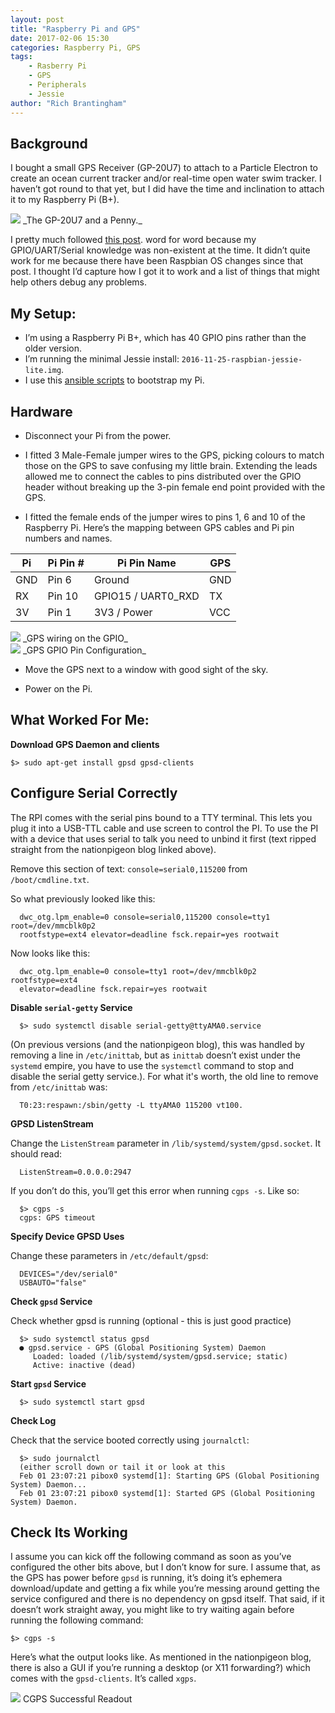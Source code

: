 ```yaml
---
layout: post
title: "Raspberry Pi and GPS"
date: 2017-02-06 15:30
categories: Raspberry Pi, GPS
tags:
    - Rasberry Pi
    - GPS
    - Peripherals
    - Jessie
author: "Rich Brantingham"
---
```


## Background

I bought a small GPS Receiver (GP-20U7) to attach to a Particle Electron to
create an ocean current tracker and/or real-time open water swim tracker.
I haven’t got round to that yet, but I did have the time and inclination to
attach it to my Raspberry Pi (B+).

<div class='image aside'>
  <img src='/images/gps_penny_scale.png'>
  _The GP-20U7 and a Penny._
</div>

I pretty much followed [this post][nationpigeon].
word for word because my GPIO/UART/Serial knowledge was non-existent at the time.
It didn’t quite work for me because there have been Raspbian OS changes since
that post. I thought I’d capture how I got it to work and a list of things that
might help others debug any problems.

## My Setup:

*   I’m using a Raspberry Pi B+, which has 40 GPIO pins rather than the older version.
*   I’m running the minimal Jessie install: `2016-11-25-raspbian-jessie-lite.img`.
*   I use this [ansible scripts][pi-setup-repo] to bootstrap my Pi.

## Hardware

* Disconnect your Pi from the power.

* I fitted 3 Male-Female jumper wires to the GPS, picking colours to match those
on the GPS to save confusing my little brain. Extending the leads allowed me to
connect the cables to pins distributed over the GPIO header without breaking up
the 3-pin female end point provided with the GPS.

*   I fitted the female ends of the jumper wires to pins 1, 6 and 10 of the
Raspberry Pi. Here’s the mapping between GPS cables and Pi pin numbers and names.


| Pi  | Pi Pin # | Pi Pin Name        | GPS |
|-----|----------|--------------------|-----|
| GND | Pin 6    | Ground             | GND |
| RX  | Pin 10   | GPIO15 / UART0_RXD | TX  |
| 3V  | Pin 1    | 3V3 / Power        | VCC |

<div class='image aside'>
  <img src='/images/gps_extension_jumpers.jpg'>
  _GPS wiring on the GPIO_
</div>


<div class='image aside'>
  <img src='/images/gps_gpio_pins.jpg'>
  _GPS GPIO Pin Configuration_
</div>


* Move the GPS next to a window with good sight of the sky.

* Power on the Pi.

## What Worked For Me:

**Download GPS Daemon and clients**

```
$> sudo apt-get install gpsd gpsd-clients
```

## Configure Serial Correctly

The RPI comes with the serial pins bound to a TTY terminal. This lets you
plug it into a USB-TTL cable and use screen to control the PI. To use the PI
with a device that uses serial to talk you need to unbind it first
(text ripped straight from the nationpigeon blog linked above).

Remove this section of text: ```console=serial0,115200``` from `/boot/cmdline.txt`.

So what previously looked like this:

```
  dwc_otg.lpm_enable=0 console=serial0,115200 console=tty1 root=/dev/mmcblk0p2
  rootfstype=ext4 elevator=deadline fsck.repair=yes rootwait
```

Now looks like this:

```
  dwc_otg.lpm_enable=0 console=tty1 root=/dev/mmcblk0p2 rootfstype=ext4
  elevator=deadline fsck.repair=yes rootwait
```

**Disable `serial-getty` Service**

```
  $> sudo systemctl disable serial-getty@ttyAMA0.service
```

(On previous versions (and the nationpigeon blog), this was handled by removing
a line in `/etc/inittab`, but as `inittab` doesn’t exist under the `systemd` empire,
you have to use the `systemctl` command to stop and disable the serial getty service.).
For what it's worth, the old line to remove from `/etc/inittab` was:

```
  T0:23:respawn:/sbin/getty -L ttyAMA0 115200 vt100.
```

**GPSD ListenStream**

Change the `ListenStream` parameter in `/lib/systemd/system/gpsd.socket`. It should read:

```
  ListenStream=0.0.0.0:2947
```

If you don’t do this, you’ll get this error when running `cgps -s`. Like so:

```
  $> cgps -s
  cgps: GPS timeout
```

**Specify Device GPSD Uses**

Change these parameters in `/etc/default/gpsd`:

```
  DEVICES="/dev/serial0"
  USBAUTO="false"
```

**Check `gpsd` Service**

Check whether gpsd is running (optional - this is just good practice)

```
  $> sudo systemctl status gpsd
  ● gpsd.service - GPS (Global Positioning System) Daemon
     Loaded: loaded (/lib/systemd/system/gpsd.service; static)
     Active: inactive (dead)
```

**Start `gpsd` Service**

```
  $> sudo systemctl start gpsd
```

**Check Log**

Check that the service booted correctly using `journalctl`:

```
  $> sudo journalctl
  (either scroll down or tail it or look at this
  Feb 01 23:07:21 pibox0 systemd[1]: Starting GPS (Global Positioning System) Daemon...
  Feb 01 23:07:21 pibox0 systemd[1]: Started GPS (Global Positioning System) Daemon.
```

## Check Its Working

I assume you can kick off the following command as soon as you’ve configured the
other bits above, but I don’t know for sure. I assume that, as the GPS has power
before `gpsd` is running, it’s doing it’s ephemera download/update and getting a
fix while you’re messing around getting the service configured and there is no
dependency on gpsd itself. That said, if it doesn’t work straight away, you
might like to try waiting again before running the following command:

```
$> cgps -s
```

Here’s what the output looks like. As mentioned in the nationpigeon blog,
there is also a GUI if you’re running a desktop (or X11 forwarding?) which
comes with the `gpsd-clients`. It’s called `xgps`.

<div class='image aside'>
  <img src='/images/gps_cgps_successful_readout.png'>
  CGPS Successful Readout
</div>

[pi-setup-repo]:https://github.com/robrant/pi-setup
[nationpigeon]:https://nationpigeon.com/gps-raspberrypi/
